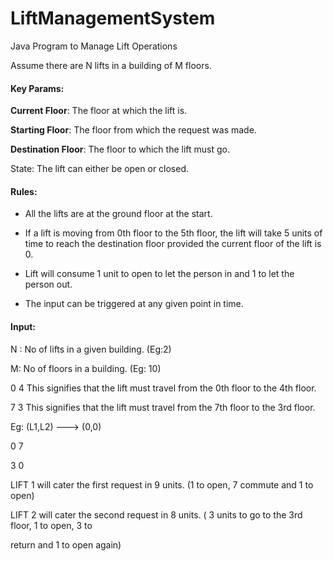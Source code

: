 # LiftManagementSystem
Java Program to Manage Lift Operations


Assume there are N lifts in a building of M floors.

#### Key Params:
<b>Current Floor</b>: The floor at which the lift is.

<b>Starting Floor</b>: The floor from which the request was made.

<b>Destination Floor</b>: The floor to which the lift must go.

State: The lift can either be open or closed.

#### Rules:
 - All the lifts are at the ground floor at the start.

 - If a lift is moving from 0th floor to the 5th floor, the lift will take 5 units of time to reach
the destination floor provided the current floor of the lift is 0.
 - Lift will consume 1 unit to open to let the person in and 1 to let the person out.
 - The input can be triggered at any given point in time.
 
#### Input:
N : No of lifts in a given building. (Eg:2)

M: No of floors in a building. (Eg: 10)

0 4
This signifies that the lift must travel from the 0th floor to the 4th floor.

7 3
This signifies that the lift must travel from the 7th floor to the 3rd floor.

Eg:
(L1,L2) ---> (0,0)

0 7

3 0

LIFT 1 will cater the first request in 9 units. (1 to open, 7 commute and 1 to open)

LIFT 2 will cater the second request in 8 units. ( 3 units to go to the 3rd floor, 1 to open, 3 to

return and 1 to open again)

